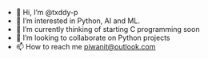 - 👋 Hi, I’m @txddy-p
- 👀 I’m interested in Python, AI and ML.
- 🌱 I’m currently thinking of starting C programming soon
- 💞️ I’m looking to collaborate on Python projects
- 📫 How to reach me piwanit@outlook.com

<!---
txddy-p/txddy-p is a ✨ special ✨ repository because its `README.md` (this file) appears on your GitHub profile.
You can click the Preview link to take a look at your changes.
--->
